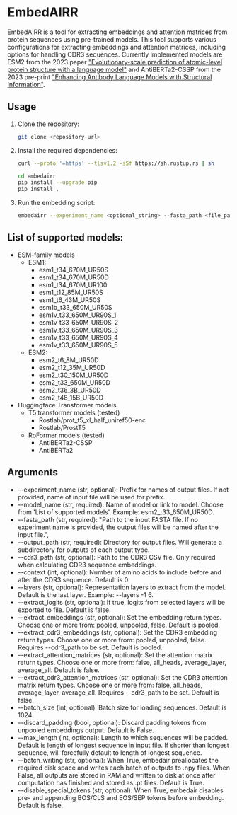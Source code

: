 # EmbedAIRR

EmbedAIRR is a tool for extracting embeddings and attention matrices from protein sequences using pre-trained models. This tool supports various configurations for extracting embeddings and attention matrices, including options for handling CDR3 sequences. Currently implemented models are ESM2 from the 2023 paper ["Evolutionary-scale prediction of atomic-level protein structure with a language model"](https://science.org/doi/10.1126/science.ade2574) and AntiBERTa2-CSSP from the 2023 pre-print ["Enhancing Antibody Language Models with Structural Information"](https://www.mlsb.io/papers_2023/Enhancing_Antibody_Language_Models_with_Structural_Information.pdf).

## Usage

1. Clone the repository:
    ```sh
    git clone <repository-url>
    ```

2. Install the required dependencies:
    ```sh
    curl --proto '=https' --tlsv1.2 -sSf https://sh.rustup.rs | sh
    ```
    
    ```sh
    cd embedairr
    pip install --upgrade pip
    pip install .
    ```

3. Run the embedding script:
    ```sh
    embedairr --experiment_name <optional_string> --fasta_path <file_path> --output_path <directory> --model_name <model_name> --<other_optional_arguments>
    ```

## List of supported models:
- ESM-family models
    - ESM1:
        - esm1_t34_670M_UR50S
        - esm1_t34_670M_UR50D
        - esm1_t34_670M_UR100
        - esm1_t12_85M_UR50S
        - esm1_t6_43M_UR50S
        - esm1b_t33_650M_UR50S
        - esm1v_t33_650M_UR90S_1
        - esm1v_t33_650M_UR90S_2
        - esm1v_t33_650M_UR90S_3
        - esm1v_t33_650M_UR90S_4
        - esm1v_t33_650M_UR90S_5
    - ESM2:
        - esm2_t6_8M_UR50D
        - esm2_t12_35M_UR50D
        - esm2_t30_150M_UR50D
        - esm2_t33_650M_UR50D
        - esm2_t36_3B_UR50D
        - esm2_t48_15B_UR50D
- Huggingface Transformer models
    - T5 transformer models (tested)
        - Rostlab/prot_t5_xl_half_uniref50-enc
        - Rostlab/ProstT5
    - RoFormer models (tested)
        - AntiBERTa2-CSSP
        - AntiBERTa2


## Arguments
- --experiment_name (str, optional): Prefix for names of output files. If not provided, name of input file will be used for prefix.
- --model_name (str, required): Name of model or link to model. Choose from 'List of supported models'. Example: esm2_t33_650M_UR50D.
- --fasta_path (str, required): "Path to the input FASTA file. If no experiment name is provided, the output files will be named after the input file.",
- --output_path (str, required): Directory for output files. Will generate a subdirectory for outputs of each output type.
- --cdr3_path (str, optional): Path to the CDR3 CSV file. Only required when calculating CDR3 sequence embeddings.
- --context (int, optional): Number of amino acids to include before and after the CDR3 sequence. Default is 0.
- --layers (str, optional): Representation layers to extract from the model. Default is the last layer. Example: --layers -1 6.
- --extract_logits (str, optional): If true, logits from selected layers will be exported to file. Default is false.
- --extract_embeddings (str, optional): Set the embedding return types. Choose one or more from: pooled, unpooled, false. Default is pooled.
- --extract_cdr3_embeddings (str, optional): Set the CDR3 embedding return types. Choose one or more from: pooled, unpooled, false. Requires --cdr3_path to be set. Default is pooled.
- --extract_attention_matrices (str, optional): Set the attention matrix return types. Choose one or more from: false, all_heads, average_layer, average_all. Default is false.
- --extract_cdr3_attention_matrices (str, optional): Set the CDR3 attention matrix return types. Choose one or more from: false, all_heads, average_layer, average_all. Requires --cdr3_path to be set. Default is false.
- --batch_size (int, optional): Batch size for loading sequences. Default is 1024.
- --discard_padding (bool, optional): Discard padding tokens from unpooled embeddings output. Default is False.
- --max_length (int, optional): Length to which sequences will be padded. Default is length of longest sequence in input file. If shorter than longest sequence, will forcefully default to length of longest sequence.
- --batch_writing (str, optional): When True, embedair preallocates the required disk space and writes each batch of outputs to .npy files. When False, all outputs are stored in RAM and written to disk at once after computation has finished and stored as .pt files. Default is True.
- --disable_special_tokens (str, optional): When True, embedair disables pre- and appending BOS/CLS and EOS/SEP tokens before embedding. Default is false.